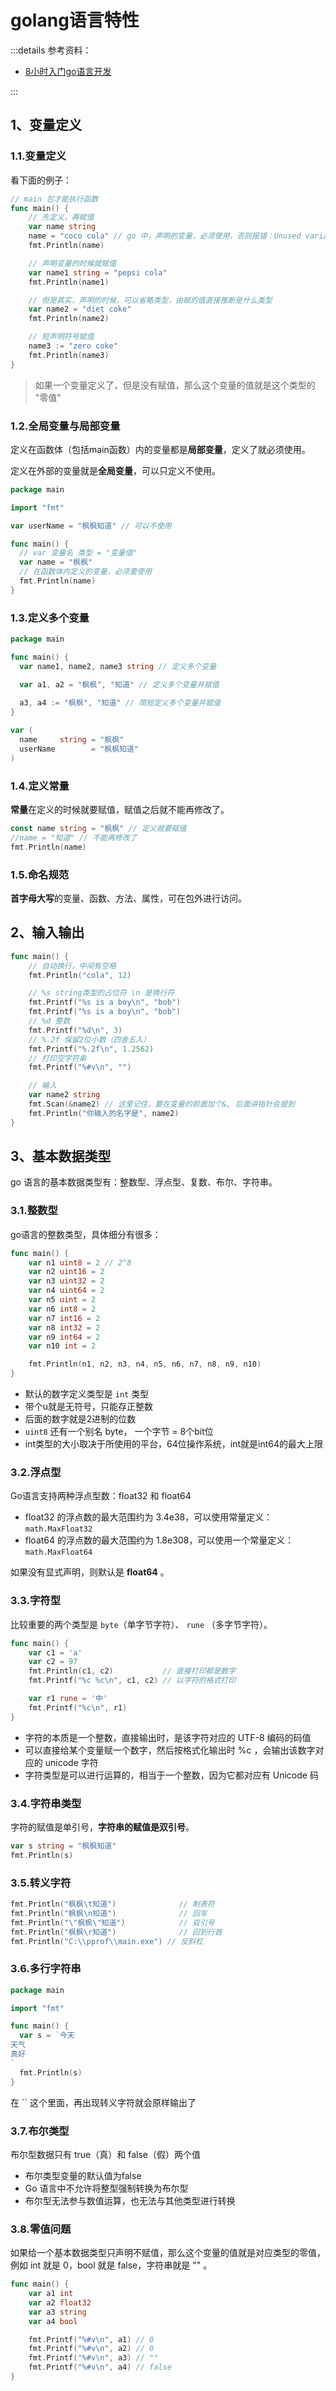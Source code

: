 # golang语言特性

:::details 参考资料：

- [8小时入门go语言开发](https://www.bilibili.com/video/BV1zu4y187Wb)

:::

## 1、变量定义

### 1.1.变量定义

看下面的例子：

````go
// main 包才能执行函数
func main() {
	// 先定义，再赋值
	var name string
	name = "coco cola" // go 中，声明的变量，必须使用，否则报错：Unused variable 'name'
	fmt.Println(name)

	// 声明变量的时候就赋值
	var name1 string = "pepsi cola"
	fmt.Println(name1)

	// 但是其实，声明的时候，可以省略类型，由赋的值直接推断是什么类型
	var name2 = "diet coke"
	fmt.Println(name2)

	// 短声明符号赋值
	name3 := "zero coke"
	fmt.Println(name3)
}
````

> 如果一个变量定义了，但是没有赋值，那么这个变量的值就是这个类型的 "零值"

### 1.2.全局变量与局部变量

定义在函数体（包括main函数）内的变量都是**局部变量**，定义了就必须使用。

定义在外部的变量就是**全局变量**，可以只定义不使用。

````go
package main

import "fmt"

var userName = "枫枫知道" // 可以不使用

func main() {
  // var 变量名 类型 = "变量值"
  var name = "枫枫"
  // 在函数体内定义的变量，必须要使用
  fmt.Println(name)
}
````

### 1.3.定义多个变量

````go
package main

func main() {
  var name1, name2, name3 string // 定义多个变量

  var a1, a2 = "枫枫", "知道" // 定义多个变量并赋值
  
  a3, a4 := "枫枫", "知道" // 简短定义多个变量并赋值
}

var (
  name     string = "枫枫"
  userName        = "枫枫知道"
)
````

### 1.4.定义常量

**常量**在定义的时候就要赋值，赋值之后就不能再修改了。

````go
const name string = "枫枫" // 定义就要赋值
//name = "知道" // 不能再修改了
fmt.Println(name)
````

### 1.5.命名规范

**首字母大写**的变量、函数、方法、属性，可在包外进行访问。

## 2、输入输出

````go
func main() {
	// 自动换行，中间有空格
	fmt.Println("cola", 12)

	// %s string类型的占位符 \n 是换行符
	fmt.Printf("%s is a boy\n", "bob")
	fmt.Printf("%s is a boy\n", "bob")
	// %d 整数
	fmt.Printf("%d\n", 3)
	// %.2f 保留2位小数（四舍五入）
	fmt.Printf("%.2f\n", 1.2562)
	// 打印空字符串
	fmt.Printf("%#v\n", "")

	// 输入
	var name2 string
	fmt.Scan(&name2) // 这里记住，要在变量的前面加个&, 后面讲指针会提到
	fmt.Println("你输入的名字是", name2)
}
````

## 3、基本数据类型

go 语言的基本数据类型有：整数型、浮点型、复数、布尔、字符串。

### 3.1.整数型

go语言的整数类型，具体细分有很多：

````go
func main() {
	var n1 uint8 = 2 // 2^8
	var n2 uint16 = 2
	var n3 uint32 = 2
	var n4 uint64 = 2
	var n5 uint = 2
	var n6 int8 = 2
	var n7 int16 = 2
	var n8 int32 = 2
	var n9 int64 = 2
	var n10 int = 2

	fmt.Println(n1, n2, n3, n4, n5, n6, n7, n8, n9, n10)
}
````

- 默认的数字定义类型是 `int` 类型
- 带个u就是无符号，只能存正整数
- 后面的数字就是2进制的位数
- `uint8` 还有一个别名 byte， 一个字节 = 8个bit位
- int类型的大小取决于所使用的平台，64位操作系统，int就是int64的最大上限

### 3.2.浮点型

Go语言支持两种浮点型数：float32 和 float64

- float32 的浮点数的最大范围约为 3.4e38，可以使用常量定义：`math.MaxFloat32`
- float64 的浮点数的最大范围约为 1.8e308，可以使用一个常量定义：`math.MaxFloat64`

如果没有显式声明，则默认是 **float64** 。

### 3.3.字符型

比较重要的两个类型是 `byte`（单字节字符）、 `rune` （多字节字符）。

````go
func main() {
	var c1 = 'a'
	var c2 = 97
	fmt.Println(c1, c2)           // 直接打印都是数字
	fmt.Printf("%c %c\n", c1, c2) // 以字符的格式打印

	var r1 rune = '中'
	fmt.Printf("%c\n", r1)
}
````

- 字符的本质是一个整数，直接输出时，是该字符对应的 UTF-8 编码的码值
- 可以直接给某个变量赋一个数字，然后按格式化输出时 %c ，会输出该数字对应的 unicode 字符
- 字符类型是可以进行运算的，相当于一个整数，因为它都对应有 Unicode 码

### 3.4.字符串类型

字符的赋值是单引号，**字符串的赋值是双引号**。

````go
var s string = "枫枫知道"
fmt.Println(s)
````

### 3.5.转义字符

````go
fmt.Println("枫枫\t知道")              // 制表符
fmt.Println("枫枫\n知道")              // 回车
fmt.Println("\"枫枫\"知道")            // 双引号
fmt.Println("枫枫\r知道")              // 回到行首
fmt.Println("C:\\pprof\\main.exe") // 反斜杠
````

### 3.6.多行字符串

````go
package main

import "fmt"

func main() {
  var s = `今天
天气
真好
`
  fmt.Println(s)
}
````

在 `` 这个里面，再出现转义字符就会原样输出了

### 3.7.布尔类型

布尔型数据只有 true（真）和 false（假）两个值

- 布尔类型变量的默认值为false
- Go 语言中不允许将整型强制转换为布尔型
- 布尔型无法参与数值运算，也无法与其他类型进行转换

### 3.8.零值问题

如果给一个基本数据类型只声明不赋值，那么这个变量的值就是对应类型的零值，例如 int 就是 0，bool 就是 false，字符串就是 "" 。

````go
func main() {
	var a1 int
	var a2 float32
	var a3 string
	var a4 bool

	fmt.Printf("%#v\n", a1) // 0
	fmt.Printf("%#v\n", a2) // 0
	fmt.Printf("%#v\n", a3) // ""
	fmt.Printf("%#v\n", a4) // false
}
````
